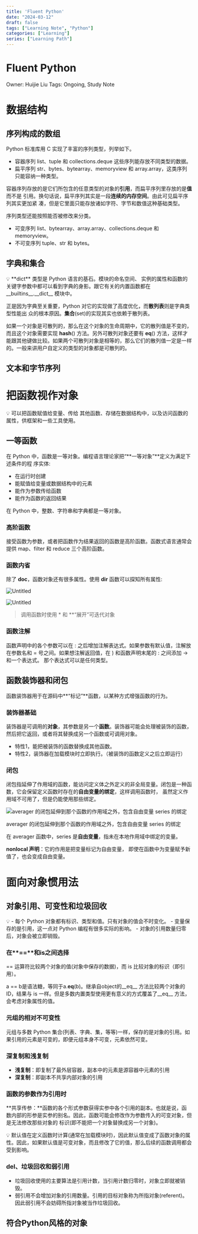 ```yaml
---
title: 'Fluent Python'
date: "2024-03-12"
draft: false
tags: ["Learning Note", "Python"]
categories: ["Learning"]
series: ["Learning Path"]
---
```


# Fluent Python

Owner: Huijie Liu
Tags: Ongoing, Study Note

# 数据结构

## **序列构成的数组**

Python 标准库用 C 实现了丰富的序列类型，列举如下。

- 容器序列
list、tuple 和 collections.deque 这些序列能存放不同类型的数据。
- 扁平序列
str、bytes、bytearray、memoryview 和 array.array，这类序列只能容纳一种类型。

容器序列存放的是它们所包含的任意类型的对象的**引用**，而扁平序列里存放的是**值**而不是
引用。换句话说，扁平序列其实是一段**连续的内存空间**。由此可见扁平序列其实更加紧
凑，但是它里面只能存放诸如字符、字节和数值这种基础类型。

序列类型还能按照能否被修改来分类。

- 可变序列
list、bytearray、array.array、collections.deque 和 memoryview。
- 不可变序列
tuple、str 和 bytes。

## 字典和集合

<aside>
💡 **dict** 类型是 Python 语言的基石。模块的命名空间、 实例的属性和函数的关键字参数中都可以看到字典的身影。跟它有关的内置函数都在 __builtins__.__dict__ 模块中。

正是因为字典至关重要，Python 对它的实现做了高度优化，而**散列表**则是字典类型性能出 众的根本原因。**集合**(set)的实现其实也依赖于散列表。

</aside>

如果一个对象是可散列的，那么在这个对象的生命周期中，它的散列值是不变的，而且这个对象需要实现 __hash__() 方法。另外可散列对象还要有 __eq__() 方法，这样才能跟其他键做比较。如果两个可散列对象是相等的，那么它们的散列值一定是一样的。一般来讲用户自定义的类型的对象都是可散列的。

## 文本和字节序列

# 把函数视作对象

<aside>
💡 可以把函数赋值给变量、传给 其他函数、存储在数据结构中，以及访问函数的属性，供框架和一些工具使用。

</aside>

## 一等函数

在 Python 中，函数是一等对象。编程语言理论家把“**一等对象”**定义为满足下述条件的程
序实体:

- 在运行时创建
- 能赋值给变量或数据结构中的元素
- 能作为参数传给函数
- 能作为函数的返回结果

在 Python 中，整数、字符串和字典都是一等对象。

### 高阶函数

接受函数为参数，或者把函数作为结果返回的函数是高阶函数。函数式语言通常会提供 map、filter 和 reduce 三个高阶函数。

### 函数内省

除了 **doc**，函数对象还有很多属性。使用 **dir** 函数可以探知所有属性:

![Untitled](Untitled.png)

![Untitled](Untitled%201.png)

> 调用函数时使用 * 和 **“展开”可迭代对象
> 

### 函数注解

函数声明中的各个参数可以在 : 之后增加注解表达式。如果参数有默认值，注解放在参数名和 = 号之间。如果想注解返回值，在 ) 和函数声明末尾的 : 之间添加 -> 和一个表达式。 那个表达式可以是任何类型。

## 函数装饰器和闭包

函数装饰器用于在源码中**“标记”**函数，以某种方式增强函数的行为。

### 装饰器基础

装饰器是可调用的**对象**，其参数是另一个**函数**。装饰器可能会处理被装饰的函数，然后把它返回，或者将其替换成另一个函数或可调用对象。

- 特性1，能把被装饰的函数替换成其他函数。
- 特性2，装饰器在加载模块时立即执行。（被装饰的函数定义之后立即运行）

### 闭包

闭包指延伸了作用域的函数，能访问定义体之外定义的非全局变量。闭包是一种函数，它会保留定义函数时存在的**自由变量的绑定**，这样调用函数时， 虽然定义作用域不可用了，但是仍能使用那些绑定。

![averager 的闭包延伸到那个函数的作用域之外，包含自由变量 series 的绑定](Untitled%202.png)

averager 的闭包延伸到那个函数的作用域之外，包含自由变量 series 的绑定

在 averager 函数中，series 是**自由变量**，指未在本地作用域中绑定的变量。

**nonlocal 声明**：它的作用是把变量标记为自由变量， 即使在函数中为变量赋予新值了，也会变成自由变量。

# 面向对象惯用法

## 对象引用、**可变性和垃圾回收**

<aside>
💡 - 每个 Python 对象都有标识、类型和值。只有对象的值会不时变化。
- 变量保存的是引用，这一点对 Python 编程有很多实际的影响。
- 对象的引用数量归零后，对象会被立即销毁。

</aside>

### 在**==**和is之间选择

== 运算符比较两个对象的值(对象中保存的数据)，而 is 比较对象的标识（即引用）。

a == b是语法糖，等同于a.__eq__(b)。继承自object的__eq__ 方法比较两个对象的 ID，结果与 is 一样。但是多数内置类型使用更有意义的方式覆盖了__eq__ 方法，会考虑对象属性的值。

### 元组的相对不可变性

元组与多数 Python 集合(列表、字典、集，等等)一样，保存的是对象的引用。如果引用的元素是可变的，即便元组本身不可变，元素依然可变。

### 深复制和浅复制

- **浅复制**：即复制了最外层容器，副本中的元素是源容器中元素的引用
- **深复制**：即副本不共享内部对象的引用

### 函数的参数作为引用时

**共享传参：**函数的各个形式参数获得实参中各个引用的副本。也就是说，函数内部的形参是实参的别名。因此，函数可能会修改作为参数传入的可变对象，但是无法修改那些对象的 标识(即不能把一个对象替换成另一个对象)。

<aside>
💡 默认值在定义函数时计算(通常在加载模块时)，因此默认值变成了函数对象的属性。因此，如果默认值是可变对象，而且修改了它的值，那么后续的函数调用都会受到影响。

</aside>

### del、垃圾回收和弱引用

- 垃圾回收使用的主要算法是引用计数，当引用计数归零时，对象立即就被销毁。
- 弱引用不会增加对象的引用数量。引用的目标对象称为所指对象(referent)。因此弱引用不会妨碍所指对象被当作垃圾回收。

## 符合Python风格的对象
